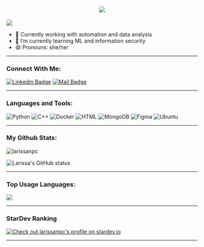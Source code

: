 

<h1 align="center">
  <a href="https://git.io/typing-svg">
    <img src="https://readme-typing-svg.herokuapp.com/?lines=Hello,+There!+👋;This+is+Larissa....;Nice+to+meet+you!&center=true&size=30">
  </a>
</h1>

![](https://komarev.com/ghpvc/?username=larissanpc&color=brightgreen)

- 🔭 Currently working with automation and data analysis
- 🌱 I’m currently learning ML and information security
- 😄 Pronouns: she/her

---

### Connect With Me:

[![Linkedin Badge](https://img.shields.io/badge/LinkedIn-0077B5?style=for-the-badge&logo=linkedin&logoColor=white)](https://www.linkedin.com/in/larissa-nepomuceno-4427941b6/) 
[![Mail Badge](https://img.shields.io/badge/Gmail-D14836?style=for-the-badge&logo=gmail&logoColor=white)](mailto:larissarafaelarn@gmail.com)

---

### Languages and Tools:

![Python](https://img.shields.io/badge/python-3670A0?style=for-the-badge&logo=python&logoColor=ffdd54)
![C++](https://img.shields.io/badge/-C++-blue?logo=cplusplus)
![Docker](https://img.shields.io/badge/Docker-0CC1F3?style=flat-square&logo=docker&logoColor=white)
![HTML](https://img.shields.io/badge/HTML5-E34F26?style=flat-square&logo=html5&logoColor=white)
![MongoDB](https://img.shields.io/badge/MongoDB-F7F7F7?style=flat-square&logo=mongodb&logoColor=49A248)
![Figma](https://img.shields.io/badge/Figma-f7f7f7?style=flastic&logo=Figma&logoColor=F24E1E)
![Ubuntu](https://img.shields.io/badge/Ubuntu-E05924?style=flat-square&logo=ubuntu&logoColor=black)

---

### My Github Stats:

<p>
  <img align="center" src="https://github-readme-streak-stats.herokuapp.com/?user=larissanpc&theme=algolia" alt="larissanpc" />
</p>
<p>
  <img align="center" src="https://github-readme-stats.vercel.app/api?username=larissanpc&show_icons=true&include_all_commits=true&theme=algolia&hide_border=true" alt="Larissa's GitHub status" />
</p>


---

### Top Usage Languages:

<img align="center" src="https://github-readme-stats.vercel.app/api/top-langs/?username=larissanpc&layout=compact&theme=algolia&hide_border=true&&langs_count=10" />

---

### StarDev Ranking

<a href="https://stardev.io/developers/larissanpc"><img alt="Check out larissanpc's profile on stardev.io" src="https://stardev.io/developers/larissanpc/badge/languages/locality.svg" /></a>

---

